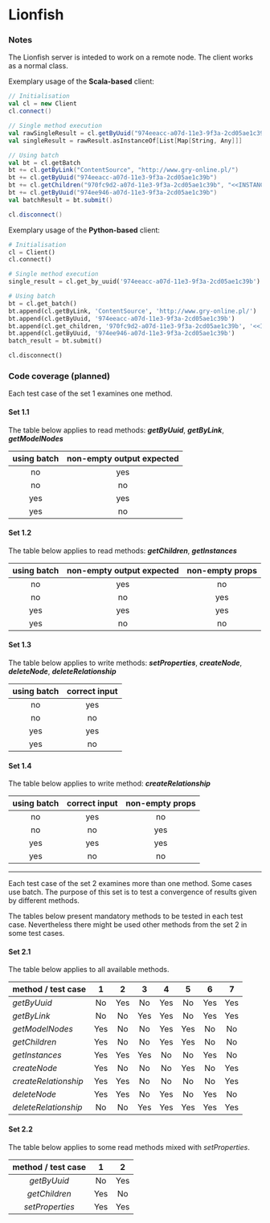 Lionfish
===

### Notes

The Lionfish server is inteded to work on a remote node. The client works as a normal class.

Exemplary usage of the **Scala-based** client:

```scala
// Initialisation
val cl = new Client
cl.connect()

// Single method execution
val rawSingleResult = cl.getByUuid("974eeacc-a07d-11e3-9f3a-2cd05ae1c39b").run()
val singleResult = rawResult.asInstanceOf[List[Map[String, Any]]]

// Using batch
val bt = cl.getBatch
bt += cl.getByLink("ContentSource", "http://www.gry-online.pl/")
bt += cl.getByUuid("974eeacc-a07d-11e3-9f3a-2cd05ae1c39b")
bt += cl.getChildren("970fc9d2-a07d-11e3-9f3a-2cd05ae1c39b", "<<INSTANCE>>")
bt += cl.getByUuid("974ee946-a07d-11e3-9f3a-2cd05ae1c39b")
val batchResult = bt.submit()

cl.disconnect()
```

Exemplary usage of the **Python-based** client:

```python
# Initialisation
cl = Client()
cl.connect()

# Single method execution
single_result = cl.get_by_uuid('974eeacc-a07d-11e3-9f3a-2cd05ae1c39b')

# Using batch
bt = cl.get_batch()
bt.append(cl.getByLink, 'ContentSource', 'http://www.gry-online.pl/')
bt.append(cl.getByUuid, '974eeacc-a07d-11e3-9f3a-2cd05ae1c39b')
bt.append(cl.get_children, '970fc9d2-a07d-11e3-9f3a-2cd05ae1c39b', '<<INSTANCE>>')
bt.append(cl.getByUuid, '974ee946-a07d-11e3-9f3a-2cd05ae1c39b')
batch_result = bt.submit()

cl.disconnect()
```

### Code coverage (planned)

Each test case of the set 1 examines one method.

#### Set 1.1

The table below applies to read methods: **_getByUuid_**, **_getByLink_**, **_getModelNodes_**

| using batch | non-empty output expected |
| :---------: | :-----------------------: |
| no  | yes |
| no  | no  |
| yes | yes |
| yes | no  |

#### Set 1.2

The table below applies to read methods: **_getChildren_**, **_getInstances_**

| using batch | non-empty output expected | non-empty props |
| :---------: | :-----------------------: | :-------------: |
| no  | yes | no  |
| no  | no  | yes |
| yes | yes | yes |
| yes | no  | no  |

#### Set 1.3

The table below applies to write methods: **_setProperties_**, **_createNode_**, **_deleteNode_**,
**_deleteRelationship_**

| using batch | correct input |
| :---------: | :-----------: |
| no  | yes |
| no  | no  |
| yes | yes |
| yes | no  |

#### Set 1.4

The table below applies to write method: **_createRelationship_**

| using batch | correct input | non-empty props |
| :---------: | :-----------: | :-------------: |
| no  | yes | no  |
| no  | no  | yes |
| yes | yes | yes |
| yes | no  | no  |

***

Each test case of the set 2 examines more than one method. Some cases use batch. The purpose of this set
is to test a convergence of results given by different methods.

The tables below present mandatory methods to be tested in each test case. Nevertheless there might
be used other methods from the set 2 in some test cases.

#### Set 2.1

The table below applies to all available methods.

| method / test case     | 1 | 2 | 3 | 4 | 5 | 6 | 7 |
| :--------------------- | :---: | :---: | :---: | :---: | :---: | :---: | :---: |
| _getByUuid_            | No  | Yes | No  | Yes | No  | Yes | Yes |
| _getByLink_            | No  | No  | Yes | Yes | No  | Yes | Yes |
| _getModelNodes_        | Yes | No  | No  | Yes | Yes | No  | No  |
| _getChildren_          | Yes | No  | No  | Yes | Yes | No  | No  |
| _getInstances_         | Yes | Yes | Yes | No  | No  | Yes | No  |
| _createNode_           | Yes | No  | No  | No  | Yes | No  | Yes |
| _createRelationship_   | Yes | Yes | No  | No  | No  | No  | Yes |
| _deleteNode_           | Yes | Yes | No  | Yes | No  | Yes | No  |
| _deleteRelationship_   | No  | No  | Yes | Yes | Yes | Yes | Yes |

#### Set 2.2

The table below applies to some read methods mixed with _setProperties_.

| method / test case    | 1 | 2 |
| :-------------------: | :---: | :---: |
| _getByUuid_           | No  | Yes |
| _getChildren_         | Yes | No  |
| _setProperties_       | Yes | Yes |
